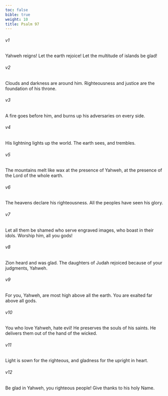 ```yaml
---
toc: false
bible: true
weight: 10
title: Psalm 97
---
```




###### v1 
Yahweh reigns! Let the earth rejoice! Let the multitude of islands be glad! 

###### v2 
Clouds and darkness are around him. Righteousness and justice are the foundation of his throne. 

###### v3 
A fire goes before him, and burns up his adversaries on every side. 

###### v4 
His lightning lights up the world. The earth sees, and trembles. 

###### v5 
The mountains melt like wax at the presence of Yahweh, at the presence of the Lord of the whole earth. 

###### v6 
The heavens declare his righteousness. All the peoples have seen his glory. 

###### v7 
Let all them be shamed who serve engraved images, who boast in their idols. Worship him, all you gods! 

###### v8 
Zion heard and was glad. The daughters of Judah rejoiced because of your judgments, Yahweh. 

###### v9 
For you, Yahweh, are most high above all the earth. You are exalted far above all gods. 

###### v10 
You who love Yahweh, hate evil! He preserves the souls of his saints. He delivers them out of the hand of the wicked. 

###### v11 
Light is sown for the righteous, and gladness for the upright in heart. 

###### v12 
Be glad in Yahweh, you righteous people! Give thanks to his holy Name.
